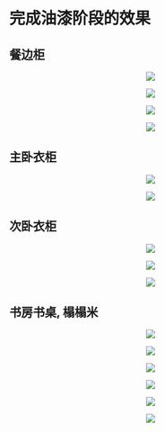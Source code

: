 # 完成油漆阶段的效果

## 餐边柜

<p align="center"><img src=https://linmingdao.github.io/blog/assets/home/007002_00.jpg></p>
<p align="center"><img src=https://linmingdao.github.io/blog/assets/home/007002_01.jpg></p>
<p align="center"><img src=https://linmingdao.github.io/blog/assets/home/007002_02.jpg></p>
<p align="center"><img src=https://linmingdao.github.io/blog/assets/home/007002_03.jpg></p>

## 主卧衣柜

<p align="center"><img src=https://linmingdao.github.io/blog/assets/home/007002_04.jpg></p>
<p align="center"><img src=https://linmingdao.github.io/blog/assets/home/007002_05.jpg></p>

## 次卧衣柜

<p align="center"><img src=https://linmingdao.github.io/blog/assets/home/007002_06.jpg></p>
<p align="center"><img src=https://linmingdao.github.io/blog/assets/home/007002_07.jpg></p>
<p align="center"><img src=https://linmingdao.github.io/blog/assets/home/007002_08.jpg></p>

## 书房书桌, 榻榻米

<p align="center"><img src=https://linmingdao.github.io/blog/assets/home/007002_09.jpg></p>
<p align="center"><img src=https://linmingdao.github.io/blog/assets/home/007002_10.jpg></p>
<p align="center"><img src=https://linmingdao.github.io/blog/assets/home/007002_11.jpg></p>
<p align="center"><img src=https://linmingdao.github.io/blog/assets/home/007002_12.jpg></p>
<p align="center"><img src=https://linmingdao.github.io/blog/assets/home/007002_13.jpg></p>
<p align="center"><img src=https://linmingdao.github.io/blog/assets/home/007002_14.jpg></p>
